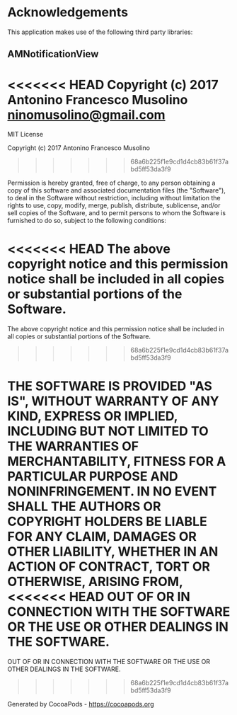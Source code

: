 # Acknowledgements
This application makes use of the following third party libraries:

## AMNotificationView

<<<<<<< HEAD
Copyright (c) 2017 Antonino Francesco Musolino <ninomusolino@gmail.com>
=======
MIT License

Copyright (c) 2017 Antonino Francesco Musolino
>>>>>>> 68a6b225f1e9cd1d4cb83b61f37abd5ff53da3f9

Permission is hereby granted, free of charge, to any person obtaining a copy
of this software and associated documentation files (the "Software"), to deal
in the Software without restriction, including without limitation the rights
to use, copy, modify, merge, publish, distribute, sublicense, and/or sell
copies of the Software, and to permit persons to whom the Software is
furnished to do so, subject to the following conditions:

<<<<<<< HEAD
The above copyright notice and this permission notice shall be included in
all copies or substantial portions of the Software.
=======
The above copyright notice and this permission notice shall be included in all
copies or substantial portions of the Software.
>>>>>>> 68a6b225f1e9cd1d4cb83b61f37abd5ff53da3f9

THE SOFTWARE IS PROVIDED "AS IS", WITHOUT WARRANTY OF ANY KIND, EXPRESS OR
IMPLIED, INCLUDING BUT NOT LIMITED TO THE WARRANTIES OF MERCHANTABILITY,
FITNESS FOR A PARTICULAR PURPOSE AND NONINFRINGEMENT. IN NO EVENT SHALL THE
AUTHORS OR COPYRIGHT HOLDERS BE LIABLE FOR ANY CLAIM, DAMAGES OR OTHER
LIABILITY, WHETHER IN AN ACTION OF CONTRACT, TORT OR OTHERWISE, ARISING FROM,
<<<<<<< HEAD
OUT OF OR IN CONNECTION WITH THE SOFTWARE OR THE USE OR OTHER DEALINGS IN
THE SOFTWARE.
=======
OUT OF OR IN CONNECTION WITH THE SOFTWARE OR THE USE OR OTHER DEALINGS IN THE
SOFTWARE.
>>>>>>> 68a6b225f1e9cd1d4cb83b61f37abd5ff53da3f9

Generated by CocoaPods - https://cocoapods.org
